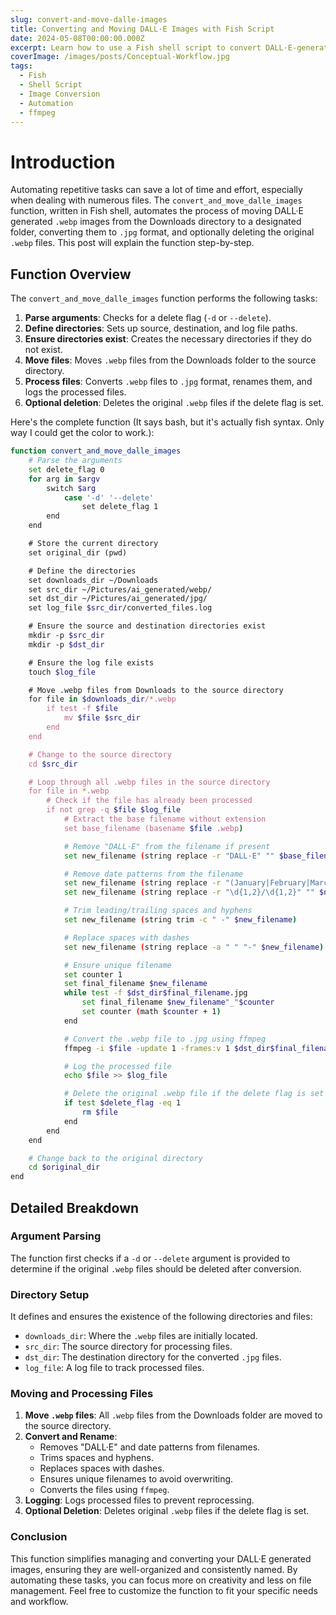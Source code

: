 ```yaml
---
slug: convert-and-move-dalle-images
title: Converting and Moving DALL·E Images with Fish Script
date: 2024-05-08T00:00:00.000Z
excerpt: Learn how to use a Fish shell script to convert DALL·E-generated images from WebP to JPG and manage them efficiently.
coverImage: /images/posts/Conceptual-Workflow.jpg
tags:
  - Fish
  - Shell Script
  - Image Conversion
  - Automation
  - ffmpeg
---
```


<script>
  import Callout from "$lib/components/molecules/Callout.svelte";
  import CodeBlock from "$lib/components/molecules/CodeBlock.svelte";
  import Image from "$lib/components/atoms/Image.svelte";
</script>

# Introduction

Automating repetitive tasks can save a lot of time and effort, especially when dealing with numerous files. The `convert_and_move_dalle_images` function, written in Fish shell, automates the process of moving DALL·E generated `.webp` images from the Downloads directory to a designated folder, converting them to `.jpg` format, and optionally deleting the original `.webp` files. This post will explain the function step-by-step.

## Function Overview

The `convert_and_move_dalle_images` function performs the following tasks:

1. **Parse arguments**: Checks for a delete flag (`-d` or `--delete`).
2. **Define directories**: Sets up source, destination, and log file paths.
3. **Ensure directories exist**: Creates the necessary directories if they do not exist.
4. **Move files**: Moves `.webp` files from the Downloads folder to the source directory.
5. **Process files**: Converts `.webp` files to `.jpg` format, renames them, and logs the processed files.
6. **Optional deletion**: Deletes the original `.webp` files if the delete flag is set.

Here's the complete function (It says bash, but it's actually fish syntax. Only way I could get the color to work.):

<CodeBlock lang="bash">

```bash
function convert_and_move_dalle_images
    # Parse the arguments
    set delete_flag 0
    for arg in $argv
        switch $arg
            case '-d' '--delete'
                set delete_flag 1
        end
    end

    # Store the current directory
    set original_dir (pwd)

    # Define the directories
    set downloads_dir ~/Downloads
    set src_dir ~/Pictures/ai_generated/webp/
    set dst_dir ~/Pictures/ai_generated/jpg/
    set log_file $src_dir/converted_files.log

    # Ensure the source and destination directories exist
    mkdir -p $src_dir
    mkdir -p $dst_dir

    # Ensure the log file exists
    touch $log_file

    # Move .webp files from Downloads to the source directory
    for file in $downloads_dir/*.webp
        if test -f $file
            mv $file $src_dir
        end
    end

    # Change to the source directory
    cd $src_dir

    # Loop through all .webp files in the source directory
    for file in *.webp
        # Check if the file has already been processed
        if not grep -q $file $log_file
            # Extract the base filename without extension
            set base_filename (basename $file .webp)

            # Remove "DALL·E" from the filename if present
            set new_filename (string replace -r "DALL·E" "" $base_filename)

            # Remove date patterns from the filename
            set new_filename (string replace -r "(January|February|March|April|May|June|July|August|September|October|November|December|Jan|Feb|Mar|Apr|May|Jun|Jul|Aug|Sep|Oct|Nov|Dec)\s+\d{1,2}" "" $new_filename)
            set new_filename (string replace -r "\d{1,2}/\d{1,2}" "" $new_filename)

            # Trim leading/trailing spaces and hyphens
            set new_filename (string trim -c " -" $new_filename)

            # Replace spaces with dashes
            set new_filename (string replace -a " " "-" $new_filename)

            # Ensure unique filename
            set counter 1
            set final_filename $new_filename
            while test -f $dst_dir$final_filename.jpg
                set final_filename $new_filename"_"$counter
                set counter (math $counter + 1)
            end

            # Convert the .webp file to .jpg using ffmpeg
            ffmpeg -i $file -update 1 -frames:v 1 $dst_dir$final_filename.jpg

            # Log the processed file
            echo $file >> $log_file

            # Delete the original .webp file if the delete flag is set
            if test $delete_flag -eq 1
                rm $file
            end
        end
    end

    # Change back to the original directory
    cd $original_dir
end
```

</CodeBlock>

## Detailed Breakdown

### Argument Parsing

The function first checks if a `-d` or `--delete` argument is provided to determine if the original `.webp` files should be deleted after conversion.

### Directory Setup

It defines and ensures the existence of the following directories and files:

- `downloads_dir`: Where the `.webp` files are initially located.
- `src_dir`: The source directory for processing files.
- `dst_dir`: The destination directory for the converted `.jpg` files.
- `log_file`: A log file to track processed files.

### Moving and Processing Files

1. **Move `.webp` files**: All `.webp` files from the Downloads folder are moved to the source directory.
2. **Convert and Rename**:
   - Removes "DALL·E" and date patterns from filenames.
   - Trims spaces and hyphens.
   - Replaces spaces with dashes.
   - Ensures unique filenames to avoid overwriting.
   - Converts the files using `ffmpeg`.
3. **Logging**: Logs processed files to prevent reprocessing.
4. **Optional Deletion**: Deletes original `.webp` files if the delete flag is set.

### Conclusion

This function simplifies managing and converting your DALL·E generated images, ensuring they are well-organized and consistently named. By automating these tasks, you can focus more on creativity and less on file management. Feel free to customize the function to fit your specific needs and workflow.
